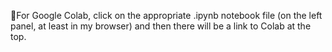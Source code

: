 For Google Colab, click on the appropriate .ipynb notebook file (on the left panel, at least in my browser) and then there will be a link to Colab at the top.
